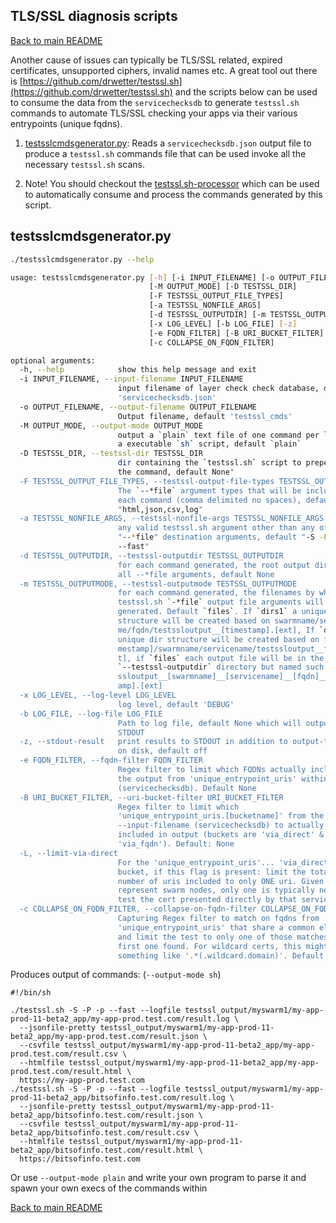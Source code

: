 ## <a id="tlsssltools"></a>TLS/SSL diagnosis scripts

[Back to main README](../README.md)

Another cause of issues can typically be TLS/SSL related, expired certificates, unsupported ciphers, invalid names etc. A great tool out there is [https://github.com/drwetter/testssl.sh](https://github.com/drwetter/testssl.sh) and the scripts below can be used to consume the data from the `servicechecksdb` to generate `testssl.sh` commands to automate TLS/SSL checking your apps via their various entrypoints (unique fqdns).

1. [testsslcmdsgenerator.py](#testsslcmdsgenerator): Reads a `servicechecksdb.json` output file to produce a `testssl.sh` commands file that can be used invoke all the necessary `testssl.sh` scans.

2. Note! You should checkout the [testssl.sh-processor](https://github.com/bitsofinfo/testssl.sh-processor) which can be used to automatically consume and process the commands generated by this script.


## <a id="testsslcmdsgenerator"></a>testsslcmdsgenerator.py

```bash
./testsslcmdsgenerator.py --help

usage: testsslcmdsgenerator.py [-h] [-i INPUT_FILENAME] [-o OUTPUT_FILENAME]
                               [-M OUTPUT_MODE] [-D TESTSSL_DIR]
                               [-F TESTSSL_OUTPUT_FILE_TYPES]
                               [-a TESTSSL_NONFILE_ARGS]
                               [-d TESTSSL_OUTPUTDIR] [-m TESTSSL_OUTPUTMODE]
                               [-x LOG_LEVEL] [-b LOG_FILE] [-z]
                               [-e FQDN_FILTER] [-B URI_BUCKET_FILTER] [-L]
                               [-c COLLAPSE_ON_FQDN_FILTER]

optional arguments:
  -h, --help            show this help message and exit
  -i INPUT_FILENAME, --input-filename INPUT_FILENAME
                        input filename of layer check check database, default:
                        'servicechecksdb.json'
  -o OUTPUT_FILENAME, --output-filename OUTPUT_FILENAME
                        Output filename, default 'testssl_cmds'
  -M OUTPUT_MODE, --output-mode OUTPUT_MODE
                        output a `plain` text file of one command per line or
                        a executable `sh` script, default `plain`
  -D TESTSSL_DIR, --testssl-dir TESTSSL_DIR
                        dir containing the `testssl.sh` script to prepend to
                        the command, default None"
  -F TESTSSL_OUTPUT_FILE_TYPES, --testssl-output-file-types TESTSSL_OUTPUT_FILE_TYPES
                        The `--*file` argument types that will be included for
                        each command (comma delimited no spaces), default all:
                        "html,json,csv,log"
  -a TESTSSL_NONFILE_ARGS, --testssl-nonfile-args TESTSSL_NONFILE_ARGS
                        any valid testssl.sh argument other than any of the
                        "--*file" destination arguments, default "-S -P -p -U
                        --fast"
  -d TESTSSL_OUTPUTDIR, --testssl-outputdir TESTSSL_OUTPUTDIR
                        for each command generated, the root output dir for
                        all --*file arguments, default None
  -m TESTSSL_OUTPUTMODE, --testssl-outputmode TESTSSL_OUTPUTMODE
                        for each command generated, the filenames by which the
                        testssl.sh `-*file` output file arguments will be
                        generated. Default `files`. If `dirs1` a unique dir
                        structure will be created based on swarmname/servicena
                        me/fqdn/testssloutput__[timestamp].[ext], If `dirs2` a
                        unique dir structure will be created based on fqdn/[ti
                        mestamp]/swarmname/servicename/testssloutput__fqdn.[ex
                        t], if `files` each output file will be in the same
                        `--testssl-outputdir` directory but named such as test
                        ssloutput__[swarmname]__[servicename]__[fqdn]__[timest
                        amp].[ext]
  -x LOG_LEVEL, --log-level LOG_LEVEL
                        log level, default 'DEBUG'
  -b LOG_FILE, --log-file LOG_FILE
                        Path to log file, default None which will output to
                        STDOUT
  -z, --stdout-result   print results to STDOUT in addition to output-filename
                        on disk, default off
  -e FQDN_FILTER, --fqdn-filter FQDN_FILTER
                        Regex filter to limit which FQDNs actually include in
                        the output from 'unique_entrypoint_uris' within
                        (servicechecksdb). Default None
  -B URI_BUCKET_FILTER, --uri-bucket-filter URI_BUCKET_FILTER
                        Regex filter to limit which
                        'unique_entrypoint_uris.[bucketname]' from the
                        --input-filename (servicechecksdb) to actually
                        included in output (buckets are 'via_direct' &
                        'via_fqdn'). Default: None
  -L, --limit-via-direct
                        For the 'unique_entrypoint_uris'... 'via_direct'
                        bucket, if this flag is present: limit the total
                        number of uris included to only ONE uri. Given these
                        represent swarm nodes, only one is typically needed to
                        test the cert presented directly by that service
  -c COLLAPSE_ON_FQDN_FILTER, --collapse-on-fqdn-filter COLLAPSE_ON_FQDN_FILTER
                        Capturing Regex filter to match on fqdns from
                        'unique_entrypoint_uris' that share a common element
                        and limit the test to only one of those matches, the
                        first one found. For wildcard certs, this might be
                        something like '.*(.wildcard.domain)'. Default None
```

Produces output of commands: (`--output-mode sh`)
```
#!/bin/sh

./testssl.sh -S -P -p --fast --logfile testssl_output/myswarm1/my-app-prod-11-beta2_app/my-app-prod.test.com/result.log \
  --jsonfile-pretty testssl_output/myswarm1/my-app-prod-11-beta2_app/my-app-prod.test.com/result.json \
  --csvfile testssl_output/myswarm1/my-app-prod-11-beta2_app/my-app-prod.test.com/result.csv \
  --htmlfile testssl_output/myswarm1/my-app-prod-11-beta2_app/my-app-prod.test.com/result.html \
  https://my-app-prod.test.com
./testssl.sh -S -P -p --fast --logfile testssl_output/myswarm1/my-app-prod-11-beta2_app/bitsofinfo.test.com/result.log \
  --jsonfile-pretty testssl_output/myswarm1/my-app-prod-11-beta2_app/bitsofinfo.test.com/result.json \
  --csvfile testssl_output/myswarm1/my-app-prod-11-beta2_app/bitsofinfo.test.com/result.csv \
  --htmlfile testssl_output/myswarm1/my-app-prod-11-beta2_app/bitsofinfo.test.com/result.html \
  https://bitsofinfo.test.com
```

Or use `--output-mode plain` and write your own program to parse it and spawn your own execs of the commands within

[Back to main README](../README.md)
